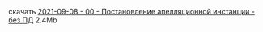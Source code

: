 <!-- [В начало](/docs/index.md) -->

скачать [2021-09-08 - 00 - Постановление апелляционной инстанции - без ПД](https://bit.ly/3kvsT79) 2.4Mb

